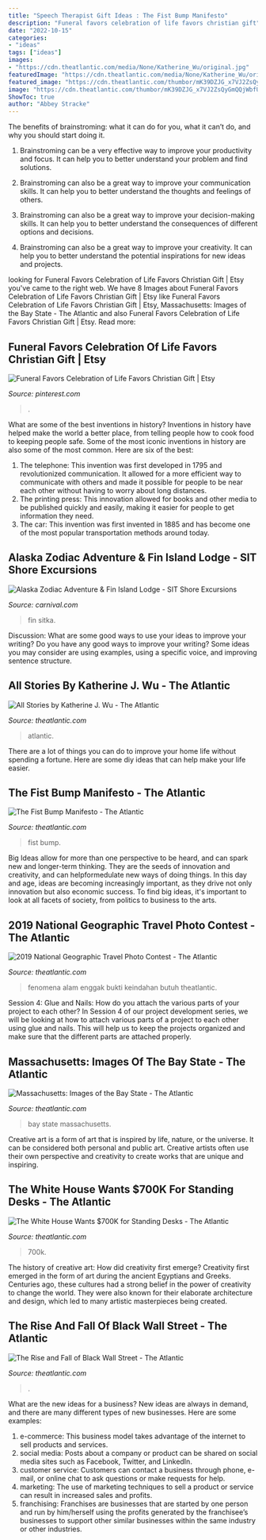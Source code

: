 ```yaml
---
title: "Speech Therapist Gift Ideas : The Fist Bump Manifesto"
description: "Funeral favors celebration of life favors christian gift"
date: "2022-10-15"
categories:
- "ideas"
tags: ["ideas"]
images:
- "https://cdn.theatlantic.com/media/None/Katherine_Wu/original.jpg"
featuredImage: "https://cdn.theatlantic.com/media/None/Katherine_Wu/original.jpg"
featured_image: "https://cdn.theatlantic.com/thumbor/mK39DZJG_x7VJ2ZsQyGmQQjWbfU=/0x140:2000x1182/960x500/media/img/photo/2020/10/massachusetts-photos/a01_486924520-1/original.jpg"
image: "https://cdn.theatlantic.com/thumbor/mK39DZJG_x7VJ2ZsQyGmQQjWbfU=/0x140:2000x1182/960x500/media/img/photo/2020/10/massachusetts-photos/a01_486924520-1/original.jpg"
ShowToc: true
author: "Abbey Stracke"
---
```



The benefits of brainstroming: what it can do for you, what it can’t do, and why you should start doing it.
1. Brainstroming can be a very effective way to improve your productivity and focus. It can help you to better understand your problem and find solutions.
2. Brainstroming can also be a great way to improve your communication skills. It can help you to better understand the thoughts and feelings of others.

3. Brainstroming can also be a great way to improve your decision-making skills. It can help you to better understand the consequences of different options and decisions.

4. Brainstroming can also be a great way to improve your creativity. It can help you to better understand the potential inspirations for new ideas and projects.

	

		
looking for Funeral Favors Celebration of Life Favors Christian Gift | Etsy you've came to the right web. We have 8 Images about Funeral Favors Celebration of Life Favors Christian Gift | Etsy like Funeral Favors Celebration of Life Favors Christian Gift | Etsy, Massachusetts: Images of the Bay State - The Atlantic and also Funeral Favors Celebration of Life Favors Christian Gift | Etsy. Read more:
		
    
## Funeral Favors Celebration Of Life Favors Christian Gift | Etsy

<img loading=lazy src="https://i.pinimg.com/736x/06/44/77/06447769983ef32ebb67fb95a947890d.jpg" onerror="this.onerror=null;this.src='https://tse1.mm.bing.net/th?id=OIP.SDP1D-yoITLh5gcKplS4KAHaFj&amp;pid=15.1';" alt="Funeral Favors Celebration of Life Favors Christian Gift | Etsy">

_Source: pinterest.com_

>. 

	

What are some of the best inventions in history?
Inventions in history have helped make the world a better place, from telling people how to cook food to keeping people safe. Some of the most iconic inventions in history are also some of the most common. Here are six of the best: 
1. The telephone: This invention was first developed in 1795 and revolutionized communication. It allowed for a more efficient way to communicate with others and made it possible for people to be near each other without having to worry about long distances. 
2. The printing press: This innovation allowed for books and other media to be published quickly and easily, making it easier for people to get information they need. 
3. The car: This invention was first invented in 1885 and has become one of the most popular transportation methods around today.

    
## Alaska Zodiac Adventure &amp; Fin Island Lodge - SIT Shore Excursions

<img loading=lazy src="https://www.carnival.com/shop/medias/y04-guest-eating-at-lodge-173037.jpg?context=bWFzdGVyfGltYWdlc3w4NTAzN3xpbWFnZS9qcGVnfGltYWdlcy9oMmMvaDJjLzg4MTQ0MDcyODY4MTQuanBnfDU2ZjJhMzcxZjE3NGQ4YTcxMDA3NmU0MzZlYjExY2UxY2FjOWU2ZGY3MTYwYzc5MTc2MjViZDIzYWZlMTk1NjA&amp;w=700&amp;h=550" onerror="this.onerror=null;this.src='https://tse1.mm.bing.net/th?id=OIP.IHR8WhviZz07MC1XOtZ2LQHaF0&amp;pid=15.1';" alt="Alaska Zodiac Adventure &amp; Fin Island Lodge - SIT Shore Excursions">

_Source: carnival.com_

>fin sitka. 

	

Discussion: What are some good ways to use your ideas to improve your writing?
Do you have any good ways to improve your writing? Some ideas you may consider are using examples, using a specific voice, and improving sentence structure.

    
## All Stories By Katherine J. Wu - The Atlantic

<img loading=lazy src="https://cdn.theatlantic.com/media/None/Katherine_Wu/original.jpg" onerror="this.onerror=null;this.src='https://tse1.mm.bing.net/th?id=OIP.wXWgX0yRxs2UoL854zgNwAHaJb&amp;pid=15.1';" alt="All Stories by Katherine J. Wu - The Atlantic">

_Source: theatlantic.com_

>atlantic. 

	

There are a lot of things you can do to improve your home life without spending a fortune. Here are some diy ideas that can help make your life easier.

    
## The Fist Bump Manifesto - The Atlantic

<img loading=lazy src="https://cdn.theatlantic.com/assets/media/img/mt/2018/07/GettyImages_84018482/facebook.jpg?1532442053" onerror="this.onerror=null;this.src='https://tse1.mm.bing.net/th?id=OIP.LlCjBJ4K1LL93Fq3ZiZfDQHaD2&amp;pid=15.1';" alt="The Fist Bump Manifesto - The Atlantic">

_Source: theatlantic.com_

>fist bump. 

	

Big Ideas allow for more than one perspective to be heard, and can spark new and longer-term thinking. They are the seeds of innovation and creativity, and can helpformedulate new ways of doing things. In this day and age, ideas are becoming increasingly important, as they drive not only innovation but also economic success. To find big ideas, it's important to look at all facets of society, from politics to business to the arts.

    
## 2019 National Geographic Travel Photo Contest - The Atlantic

<img loading=lazy src="https://cdn.theatlantic.com/thumbor/tF1FUHvD0TaHTqA1AywEpycoUWk=/0x193:2000x1235/960x500/media/img/photo/2019/05/2019-national-geographic-travel-pho/n01_013-1/original.jpg" onerror="this.onerror=null;this.src='https://tse3.mm.bing.net/th?id=OIP.gZD5HvEb4ACI6W2M1ovIUgHaD2&amp;pid=15.1';" alt="2019 National Geographic Travel Photo Contest - The Atlantic">

_Source: theatlantic.com_

>fenomena alam enggak bukti keindahan butuh theatlantic. 

	

Session 4: Glue and Nails: How do you attach the various parts of your project to each other?
In Session 4 of our project development series, we will be looking at how to attach various parts of a project to each other using glue and nails. This will help us to keep the projects organized and make sure that the different parts are attached properly.

    
## Massachusetts: Images Of The Bay State - The Atlantic

<img loading=lazy src="https://cdn.theatlantic.com/thumbor/mK39DZJG_x7VJ2ZsQyGmQQjWbfU=/0x140:2000x1182/960x500/media/img/photo/2020/10/massachusetts-photos/a01_486924520-1/original.jpg" onerror="this.onerror=null;this.src='https://tse2.mm.bing.net/th?id=OIP.GxAEvzmF0LEPm43ML3rEoQHaD2&amp;pid=15.1';" alt="Massachusetts: Images of the Bay State - The Atlantic">

_Source: theatlantic.com_

>bay state massachusetts. 

	

Creative art is a form of art that is inspired by life, nature, or the universe. It can be considered both personal and public art. Creative artists often use their own perspective and creativity to create works that are unique and inspiring.

    
## The White House Wants $700K For Standing Desks - The Atlantic

<img loading=lazy src="https://cdn.theatlantic.com/thumbor/7XkPRHoTfFJirdj6WWK30UDJPMs=/0x382:4848x2907/960x500/media/img/nj/2015/10/6/the-white-house-wants-700k/gettyimages-453179232/original.jpg" onerror="this.onerror=null;this.src='https://tse1.mm.bing.net/th?id=OIP.5WFlyLflhtZ0ZF7oXBlnqAHaD2&amp;pid=15.1';" alt="The White House Wants $700K for Standing Desks - The Atlantic">

_Source: theatlantic.com_

>700k. 

	

The history of creative art: How did creativity first emerge?
Creativity first emerged in the form of art during the ancient Egyptians and Greeks. Centuries ago, these cultures had a strong belief in the power of creativity to change the world. They were also known for their elaborate architecture and design, which led to many artistic masterpieces being created.

    
## The Rise And Fall Of Black Wall Street - The Atlantic

<img loading=lazy src="https://cdn.theatlantic.com/thumbor/mcx1QW1MGH_nt0rtqnYQjS4MfJE=/0x188:2100x1282/960x500/media/img/mt/2016/08/St._Luke-1/original.jpg" onerror="this.onerror=null;this.src='https://tse4.mm.bing.net/th?id=OIP.qrWieAd8gzvWYrum8AQ9cQHaD2&amp;pid=15.1';" alt="The Rise and Fall of Black Wall Street - The Atlantic">

_Source: theatlantic.com_

>. 

	

What are the new ideas for a business?
New ideas are always in demand, and there are many different types of new businesses. Here are some examples: 
1. e-commerce: This business model takes advantage of the internet to sell products and services. 
2. social media: Posts about a company or product can be shared on social media sites such as Facebook, Twitter, and LinkedIn. 
3. customer service: Customers can contact a business through phone, e-mail, or online chat to ask questions or make requests for help. 
4. marketing: The use of marketing techniques to sell a product or service can result in increased sales and profits. 
5. franchising: Franchises are businesses that are started by one person and run by him/herself using the profits generated by the franchisee’s businesses to support other similar businesses within the same industry or other industries.

